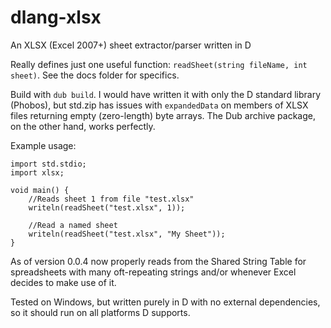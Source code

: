 # dlang-xlsx
An XLSX (Excel 2007+) sheet extractor/parser written in D

Really defines just one useful function: `readSheet(string fileName, int sheet)`. See the docs folder for specifics. 

Build with `dub build`. I would have written it with only the D standard library (Phobos), but std.zip has issues with `expandedData`
on members of XLSX files returning empty (zero-length) byte arrays. The Dub archive package, on the other hand, works perfectly.

Example usage:

```
import std.stdio;
import xlsx;

void main() {
    //Reads sheet 1 from file "test.xlsx"
    writeln(readSheet("test.xlsx", 1));
    
    //Read a named sheet
    writeln(readSheet("test.xlsx", "My Sheet"));
}
```

As of version 0.0.4 now properly reads from the Shared String Table for spreadsheets with many oft-repeating strings and/or whenever Excel decides to make use of it.

Tested on Windows, but written purely in D with no external dependencies, so it should run on all platforms D supports.
